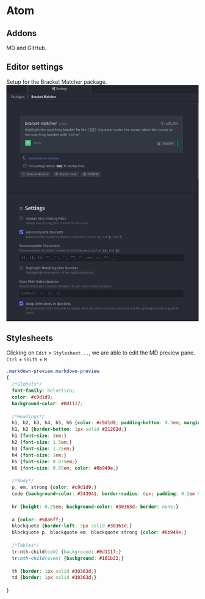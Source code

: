 # Atom

## Addons
MD and GitHub.


## Editor settings
Setup for the Bracket Matcher package.
![Bracket Matcher Setings](docs/bracket_matcher.png)

## Stylesheets
Clicking on `Edit` > `Stylesheet...`, we are able to edit the MD preview pane.
`Ctrl` + `Shift` + `M`

```css
.markdown-preview.markdown-preview
{
  /*Globals*/
  font-family: helvetica;
  color: #c9d1d9;
  background-color: #0d1117;

  /*Headings*/
  h1, h2, h3, h4, h5, h6 {color: #c9d1d9; padding-bottom: 0.3em; margin-top: 24px; margin-bottom: 16px; font-weight: 600; line-height: 1.25;}
  h1, h2 {border-bottom: 1px solid #21262d;}
  h1 {font-size: 2em;}
  h2 {font-size: 1.5em;}
  h3 {font-size: 1.25em;}
  h4 {font-size: 1em;}
  h5 {font-size: 0.875em;}
  h6 {font-size: 0.85em; color: #8b949e;}

  /*Body*/
  p, em, strong {color: #c9d1d9;}
  code {background-color: #343941; border-radius: 6px; padding: 0.2em 0.4em; color: inherit; font-size: inherit; font-weight: inherit;}

  hr {height: 0.25em; background-color: #30363d; border: none;}

  a {color: #58a6ff;}
  blockquote {border-left: 3px solid #30363d;}
  blockquote p, blockquote em, blockquote strong {color: #8b949e;}

  /*Tables*/
  tr:nth-child(odd) {background: #0d1117;}
  tr:nth-child(even) {background: #161b22;}

  th {border: 1px solid #30363d;}
  td {border: 1px solid #30363d;}

}
```
